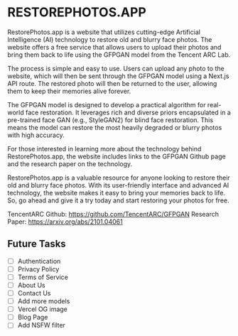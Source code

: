 # RESTOREPHOTOS.APP

RestorePhotos.app is a website that utilizes cutting-edge Artificial Intelligence (AI) technology to restore old and blurry face photos. The website offers a free service that allows users to upload their photos and bring them back to life using the GFPGAN model from the Tencent ARC Lab.

The process is simple and easy to use. Users can upload any photo to the website, which will then be sent through the GFPGAN model using a Next.js API route. The restored photo will then be returned to the user, allowing them to keep their memories alive forever.

The GFPGAN model is designed to develop a practical algorithm for real-world face restoration. It leverages rich and diverse priors encapsulated in a pre-trained face GAN (e.g., StyleGAN2) for blind face restoration. This means the model can restore the most heavily degraded or blurry photos with high accuracy.

For those interested in learning more about the technology behind RestorePhotos.app, the website includes links to the GFPGAN Github page and the research paper on the technology.

RestorePhotos.app is a valuable resource for anyone looking to restore their old and blurry face photos. With its user-friendly interface and advanced AI technology, the website makes it easy to bring your memories back to life. So, go ahead and give it a try today and start restoring your photos for free.

TencentARC Github: https://github.com/TencentARC/GFPGAN
Research Paper: https://arxiv.org/abs/2101.04061

## Future Tasks

- [ ] Authentication
- [ ] Privacy Policy
- [ ] Terms of Service
- [ ] About Us
- [ ] Contact Us
- [ ] Add more models
- [ ] Vercel OG image
- [ ] Blog Page
- [ ] Add NSFW filter